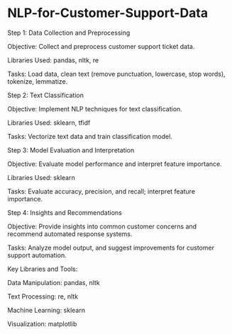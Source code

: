 # NLP-for-Customer-Support-Data
Step 1: Data Collection and Preprocessing

Objective: Collect and preprocess customer support ticket data.

Libraries Used: pandas, nltk, re

Tasks: Load data, clean text (remove punctuation, lowercase, stop words), tokenize, lemmatize.

Step 2: Text Classification

Objective: Implement NLP techniques for text classification.

Libraries Used: sklearn, tfidf

Tasks: Vectorize text data and train classification model.

Step 3: Model Evaluation and Interpretation

Objective: Evaluate model performance and interpret feature importance.

Libraries Used: sklearn

Tasks: Evaluate accuracy, precision, and recall; interpret feature importance.

Step 4: Insights and Recommendations

Objective: Provide insights into common customer concerns and recommend automated response systems.

Tasks: Analyze model output, and suggest improvements for customer support automation.

Key Libraries and Tools:

Data Manipulation: pandas, nltk

Text Processing: re, nltk

Machine Learning: sklearn

Visualization: matplotlib 
